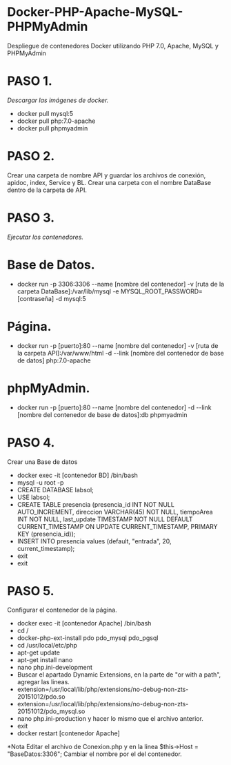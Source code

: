 # Docker-PHP-Apache-MySQL-PHPMyAdmin
Despliegue de contenedores Docker utilizando PHP 7.0, Apache, MySQL y PHPMyAdmin

# PASO 1.
*Descargar las imágenes de docker.*
* docker pull mysql:5
* docker pull php:7.0-apache
* docker pull phpmyadmin
# PASO 2.
Crear una carpeta de nombre API y guardar los archivos de conexión, apidoc, index, Service y BL.
Crear una carpeta con el nombre DataBase dentro de la carpeta de API.

# PASO 3.
*Ejecutar los contenedores.*
# Base de Datos.
* docker run -p 3306:3306 --name [nombre del contenedor] -v [ruta de la carpeta DataBase]:/var/lib/mysql -e MYSQL_ROOT_PASSWORD=[contraseña] -d mysql:5
# Página.
* docker run -p [puerto]:80 --name [nombre del contenedor] -v [ruta de la carpeta API]:/var/www/html -d --link [nombre del contenedor de base de datos] php:7.0-apache
# phpMyAdmin.
* docker run -p [puerto]:80 --name [nombre del contenedor] -d --link [nombre del contenedor de base de datos]:db phpmyadmin

# PASO 4.
Crear una Base de datos
* docker exec -it [contenedor BD] /bin/bash
* mysql -u root -p
* CREATE DATABASE labsol;
* USE labsol;
* CREATE TABLE presencia (presencia_id INT NOT NULL AUTO_INCREMENT, direccion VARCHAR(45) NOT NULL, tiempoArea INT NOT NULL, last_update TIMESTAMP NOT NULL DEFAULT CURRENT_TIMESTAMP ON UPDATE CURRENT_TIMESTAMP, PRIMARY KEY  (presencia_id));
* INSERT INTO presencia values (default, "entrada", 20, current_timestamp);
* exit
* exit
# PASO 5.
Configurar el contenedor de la página.
* docker exec -it [contenedor Apache] /bin/bash
* cd /
* docker-php-ext-install pdo pdo_mysql pdo_pgsql
* cd /usr/local/etc/php
* apt-get update
* apt-get install nano
* nano php.ini-development
* Buscar el apartado Dynamic Extensions, en la parte de "or with a path", agregar las lineas.
* extension=/usr/local/lib/php/extensions/no-debug-non-zts-20151012/pdo.so
* extension=/usr/local/lib/php/extensions/no-debug-non-zts-20151012/pdo_mysql.so
* nano php.ini-production y hacer lo mismo que el archivo anterior.
* exit
* docker restart [contenedor Apache]

*Nota
Editar el archivo de Conexion.php y en la linea $this->Host = "BaseDatos:3306";
Cambiar el nombre por el del contenedor.

  
